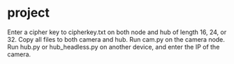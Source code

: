 # project

Enter a cipher key to cipherkey.txt on both node and hub of length 16, 24, or 32.
Copy all files to both camera and hub.
Run cam.py on the camera node.
Run hub.py or hub_headless.py on another device, and enter the IP of the camera.
